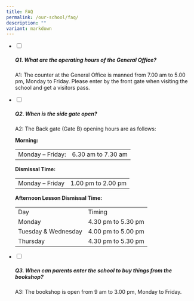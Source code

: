 ```yaml
---
title: FAQ
permalink: /our-school/faq/
description: ""
variant: markdown
---
```

<ul class="jekyllcodex_accordion">
  <li>
    <input type="checkbox" id="accordion1">
		<label for="accordion1"><h5>Q1. What are the operating hours of the General Office?</h5></label>
    <div>
      <p>A1: The counter at the General Office is manned from 7.00 am to 5.00 pm, Monday to Friday. Please enter by the front gate when visiting the school and get a visitors pass.</p>
    </div>
	</li>  
	  <li>
    <input type="checkbox" id="accordion2">
			<label for="accordion2"><h5>Q2. When is the side gate open?</h5></label>
    <div>
      <p>A2: The Back gate (Gate B) opening hours are as follows:</p>
			<p><strong>Morning:</strong><br><table>
<tbody>
  <tr>
    <td>Monday – Friday:</td>
    <td>6.30 am to 7.30 am</td>
  </tr>
			</tbody>
			</table></p>
			<p><strong>Dismissal Time:</strong><br><table>
<tbody>
  <tr>
    <td>Monday – Friday</td>
    <td>1.00 pm to 2.00 pm</td>
  </tr>
</tbody>
</table></p>
			<p><strong>Afternoon Lesson Dismissal Time:</strong><br><table>
<tbody>
  <tr>
    <td>Day</td>
    <td>Timing</td>
  </tr>
  <tr>
    <td>Monday</td>
    <td>4.30 pm to 5.30 pm</td>
  </tr>
  <tr>
    <td>Tuesday &amp; Wednesday</td>
    <td>4.00 pm to 5.00 pm</td>
  </tr>
  <tr>
    <td>Thursday</td>
    <td>4.30 pm to 5.30 pm</td>
  </tr>
</tbody>
</table></p>
    </div>
	</li>
	<li>
    <input type="checkbox" id="accordion3">
		<label for="accordion3"><h5>Q3. When can parents enter the school to buy things from the bookshop?</h5></label>
    <div>
      <p>A3: The bookshop is open from 9 am to 3.00 pm, Monday to Friday.</p>
	</div>
	</li>
	</ul>